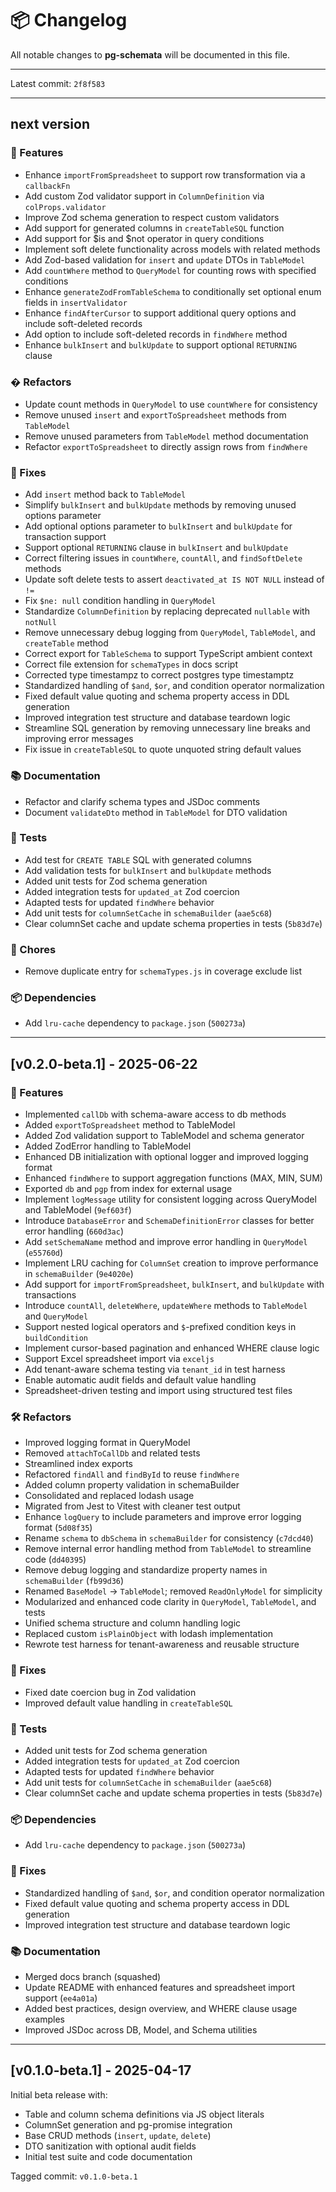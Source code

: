 # 📦 Changelog

All notable changes to **pg-schemata** will be documented in this file.

---

Latest commit: `2f8f583`

---

## next version

### 🚀 Features

- Enhance `importFromSpreadsheet` to support row transformation via a `callbackFn`
- Add custom Zod validator support in `ColumnDefinition` via `colProps.validator`
- Improve Zod schema generation to respect custom validators
- Add support for generated columns in `createTableSQL` function
- Add support for $is and $not operator in query conditions
- Implement soft delete functionality across models with related methods
- Add Zod-based validation for `insert` and `update` DTOs in `TableModel`
- Add `countWhere` method to `QueryModel` for counting rows with specified conditions
- Enhance `generateZodFromTableSchema` to conditionally set optional enum fields in `insertValidator`
- Enhance `findAfterCursor` to support additional query options and include soft-deleted records
- Add option to include soft-deleted records in `findWhere` method
- Enhance `bulkInsert` and `bulkUpdate` to support optional `RETURNING` clause

### � Refactors

- Update count methods in `QueryModel` to use `countWhere` for consistency
- Remove unused `insert` and `exportToSpreadsheet` methods from `TableModel`
- Remove unused parameters from `TableModel` method documentation
- Refactor `exportToSpreadsheet` to directly assign rows from `findWhere`

### 🐛 Fixes

- Add `insert` method back to `TableModel`
- Simplify `bulkInsert` and `bulkUpdate` methods by removing unused options parameter
- Add optional options parameter to `bulkInsert` and `bulkUpdate` for transaction support
- Support optional `RETURNING` clause in `bulkInsert` and `bulkUpdate`
- Correct filtering issues in `countWhere`, `countAll`, and `findSoftDelete` methods
- Update soft delete tests to assert `deactivated_at IS NOT NULL` instead of `!=`
- Fix `$ne: null` condition handling in `QueryModel`
- Standardize `ColumnDefinition` by replacing deprecated `nullable` with `notNull`
- Remove unnecessary debug logging from `QueryModel`, `TableModel`, and `createTable` method
- Correct export for `TableSchema` to support TypeScript ambient context
- Correct file extension for `schemaTypes` in docs script
- Corrected type timestampz to correct postgres type timestamptz
- Standardized handling of `$and`, `$or`, and condition operator normalization
- Fixed default value quoting and schema property access in DDL generation
- Improved integration test structure and database teardown logic
- Streamline SQL generation by removing unnecessary line breaks and improving error messages
- Fix issue in `createTableSQL` to quote unquoted string default values

### 📚 Documentation

- Refactor and clarify schema types and JSDoc comments
- Document `validateDto` method in `TableModel` for DTO validation

### 🧪 Tests

- Add test for `CREATE TABLE` SQL with generated columns
- Add validation tests for `bulkInsert` and `bulkUpdate` methods
- Added unit tests for Zod schema generation
- Added integration tests for `updated_at` Zod coercion
- Adapted tests for updated `findWhere` behavior
- Add unit tests for `columnSetCache` in `schemaBuilder` (`aae5c68`)
- Clear columnSet cache and update schema properties in tests (`5b83d7e`)

### 🧹 Chores

- Remove duplicate entry for `schemaTypes.js` in coverage exclude list

### 📦 Dependencies

- Add `lru-cache` dependency to `package.json` (`500273a`)

---

## [v0.2.0-beta.1] - 2025-06-22

### 🚀 Features

- Implemented `callDb` with schema-aware access to db methods
- Added `exportToSpreadsheet` method to TableModel
- Added Zod validation support to TableModel and schema generator
- Added ZodError handling to TableModel
- Enhanced DB initialization with optional logger and improved logging format
- Enhanced `findWhere` to support aggregation functions (MAX, MIN, SUM)
- Exported `db` and `pgp` from index for external usage
- Implement `logMessage` utility for consistent logging across QueryModel and TableModel (`9ef603f`)
- Introduce `DatabaseError` and `SchemaDefinitionError` classes for better error handling (`660d3ac`)
- Add `setSchemaName` method and improve error handling in `QueryModel` (`e55760d`)
- Implement LRU caching for `ColumnSet` creation to improve performance in `schemaBuilder` (`9e4020e`)
- Add support for `importFromSpreadsheet`, `bulkInsert`, and `bulkUpdate` with transactions
- Introduce `countAll`, `deleteWhere`, `updateWhere` methods to `TableModel` and `QueryModel`
- Support nested logical operators and `$`-prefixed condition keys in `buildCondition`
- Implement cursor-based pagination and enhanced WHERE clause logic
- Support Excel spreadsheet import via `exceljs`
- Add tenant-aware schema testing via `tenant_id` in test harness
- Enable automatic audit fields and default value handling
- Spreadsheet-driven testing and import using structured test files

### 🛠 Refactors

- Improved logging format in QueryModel
- Removed `attachToCallDb` and related tests
- Streamlined index exports
- Refactored `findAll` and `findById` to reuse `findWhere`
- Added column property validation in schemaBuilder
- Consolidated and replaced lodash usage
- Migrated from Jest to Vitest with cleaner test output
- Enhance `logQuery` to include parameters and improve error logging format (`5d08f35`)
- Rename `schema` to `dbSchema` in `schemaBuilder` for consistency (`c7dcd40`)
- Remove internal error handling method from `TableModel` to streamline code (`dd40395`)
- Remove debug logging and standardize property names in `schemaBuilder` (`fb99d36`)
- Renamed `BaseModel` → `TableModel`; removed `ReadOnlyModel` for simplicity
- Modularized and enhanced code clarity in `QueryModel`, `TableModel`, and tests
- Unified schema structure and column handling logic
- Replaced custom `isPlainObject` with lodash implementation
- Rewrote test harness for tenant-awareness and reusable structure

### 🐛 Fixes

- Fixed date coercion bug in Zod validation
- Improved default value handling in `createTableSQL`

### 🧪 Tests

- Added unit tests for Zod schema generation
- Added integration tests for `updated_at` Zod coercion
- Adapted tests for updated `findWhere` behavior
- Add unit tests for `columnSetCache` in `schemaBuilder` (`aae5c68`)
- Clear columnSet cache and update schema properties in tests (`5b83d7e`)

### 📦 Dependencies

- Add `lru-cache` dependency to `package.json` (`500273a`)

### 🐛 Fixes

- Standardized handling of `$and`, `$or`, and condition operator normalization
- Fixed default value quoting and schema property access in DDL generation
- Improved integration test structure and database teardown logic

### 📚 Documentation

- Merged docs branch (squashed)
- Update README with enhanced features and spreadsheet import support (`ee4a01a`)
- Added best practices, design overview, and WHERE clause usage examples
- Improved JSDoc across DB, Model, and Schema utilities

---

## [v0.1.0-beta.1] - 2025-04-17

Initial beta release with:

- Table and column schema definitions via JS object literals
- ColumnSet generation and pg-promise integration
- Base CRUD methods (`insert`, `update`, `delete`)
- DTO sanitization with optional audit fields
- Initial test suite and code documentation

Tagged commit: `v0.1.0-beta.1`
